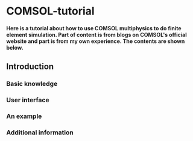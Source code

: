# COMSOL-tutorial
#### Here is a tutorial about how to use COMSOL multiphysics to do finite element simulation. Part of content is from blogs on COMSOL's official website and part is from my own experience. The contents are shown below.
## Introduction
### Basic knowledge
### User interface
### An example
### Additional information
